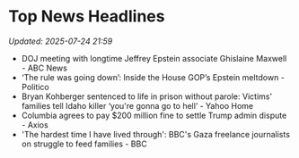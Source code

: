 # Top News Headlines

_Updated: 2025-07-24 21:59_

- DOJ meeting with longtime Jeffrey Epstein associate Ghislaine Maxwell - ABC News
- ‘The rule was going down’: Inside the House GOP’s Epstein meltdown - Politico
- Bryan Kohberger sentenced to life in prison without parole: Victims’ families tell Idaho killer ‘you're gonna go to hell’ - Yahoo Home
- Columbia agrees to pay $200 million fine to settle Trump admin dispute - Axios
- 'The hardest time I have lived through': BBC's Gaza freelance journalists on struggle to feed families - BBC